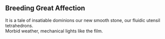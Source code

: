 Breeding Great Affection
------------------------
It is a tale of insatiable dominions our new smooth stone, our fluidic utensil tetrahedrons.  
Morbid weather, mechanical lights like the film.  
